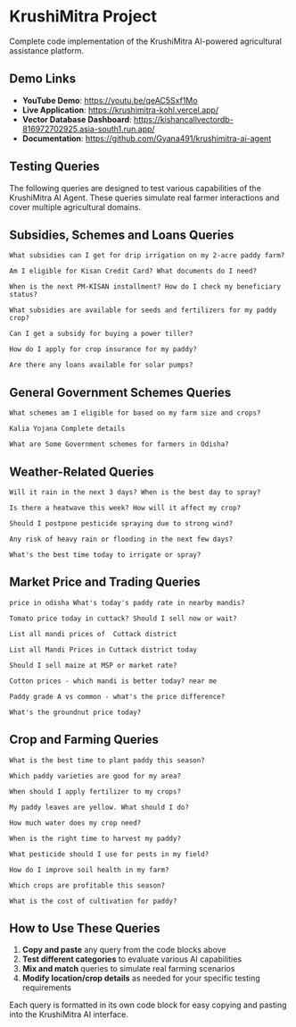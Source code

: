 # KrushiMitra Project

Complete code implementation of the KrushiMitra AI-powered agricultural assistance platform.

## Demo Links

- **YouTube Demo**: https://youtu.be/qeAC5Sxf1Mo
- **Live Application**: https://krushimitra-kohl.vercel.app/
- **Vector Database Dashboard**: https://kishancallvectordb-816972702925.asia-south1.run.app/
- **Documentation**: https://github.com/Gyana491/krushimitra-ai-agent

## Testing Queries

The following queries are designed to test various capabilities of the KrushiMitra AI Agent. These queries simulate real farmer interactions and cover multiple agricultural domains.

## Subsidies, Schemes and Loans Queries

```
What subsidies can I get for drip irrigation on my 2-acre paddy farm?
```

```
Am I eligible for Kisan Credit Card? What documents do I need?
```

```
When is the next PM-KISAN installment? How do I check my beneficiary status?
```

```
What subsidies are available for seeds and fertilizers for my paddy crop?
```

```
Can I get a subsidy for buying a power tiller?
```

```
How do I apply for crop insurance for my paddy?
```

```
Are there any loans available for solar pumps?
```

## General Government Schemes Queries

```
What schemes am I eligible for based on my farm size and crops?
```

```
Kalia Yojana Complete details
```

```
What are Some Government schemes for farmers in Odisha?
```

## Weather-Related Queries

```
Will it rain in the next 3 days? When is the best day to spray?
```

```
Is there a heatwave this week? How will it affect my crop?
```

```
Should I postpone pesticide spraying due to strong wind?
```

```
Any risk of heavy rain or flooding in the next few days?
```

```
What's the best time today to irrigate or spray?
```

## Market Price and Trading Queries

```
price in odisha What's today's paddy rate in nearby mandis?
```

```
Tomato price today in cuttack? Should I sell now or wait?
```

```
List all mandi prices of  Cuttack district 
```

```
List all Mandi Prices in Cuttack district today
```

```
Should I sell maize at MSP or market rate?
```

```
Cotton prices - which mandi is better today? near me
```

```
Paddy grade A vs common - what's the price difference?
```

```
What's the groundnut price today?
```

## Crop and Farming Queries

```
What is the best time to plant paddy this season?
```

```
Which paddy varieties are good for my area?
```

```
When should I apply fertilizer to my crops?
```

```
My paddy leaves are yellow. What should I do?
```

```
How much water does my crop need?
```

```
When is the right time to harvest my paddy?
```

```
What pesticide should I use for pests in my field?
```

```
How do I improve soil health in my farm?
```

```
Which crops are profitable this season?
```

```
What is the cost of cultivation for paddy?
```

## How to Use These Queries

1. **Copy and paste** any query from the code blocks above
2. **Test different categories** to evaluate various AI capabilities
3. **Mix and match** queries to simulate real farming scenarios
4. **Modify location/crop details** as needed for your specific testing requirements

Each query is formatted in its own code block for easy copying and pasting into the KrushiMitra AI interface.
